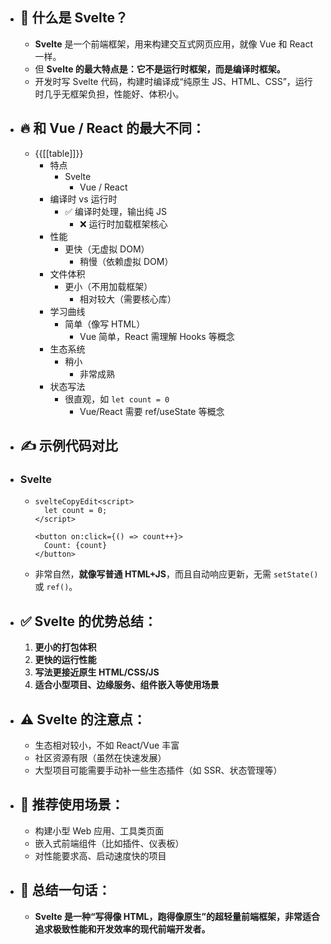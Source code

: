 - ## 🧠 什么是 Svelte？
    - **Svelte** 是一个前端框架，用来构建交互式网页应用，就像 Vue 和 React 一样。
    - 但 **Svelte 的最大特点是：它不是运行时框架，而是编译时框架。**
    - 开发时写 Svelte 代码，构建时编译成“纯原生 JS、HTML、CSS”，运行时几乎无框架负担，性能好、体积小。
- ## 🔥 和 Vue / React 的最大不同：
    - {{[[table]]}}
        - 特点
            - Svelte
                - Vue / React
        - 编译时 vs 运行时
            - ✅ 编译时处理，输出纯 JS
                - ❌ 运行时加载框架核心
        - 性能
            - 更快（无虚拟 DOM）
                - 稍慢（依赖虚拟 DOM）
        - 文件体积
            - 更小（不用加载框架）
                - 相对较大（需要核心库）
        - 学习曲线
            - 简单（像写 HTML）
                - Vue 简单，React 需理解 Hooks 等概念
        - 生态系统
            - 稍小
                - 非常成熟
        - 状态写法
            - 很直观，如 `let count = 0`
                - Vue/React 需要 ref/useState 等概念
- ## ✍️ 示例代码对比
- ### Svelte
    - ```plain text
      svelteCopyEdit<script>
        let count = 0;
      </script>
      
      <button on:click={() => count++}>
        Count: {count}
      </button>
      ```
    - 非常自然，**就像写普通 HTML+JS**，而且自动响应更新，无需 `setState()` 或 `ref()`。
- ## ✅ Svelte 的优势总结：
    1. **更小的打包体积**
    2. **更快的运行性能**
    3. **写法更接近原生 HTML/CSS/JS**
    4. **适合小型项目、边缘服务、组件嵌入等使用场景**
- ## ⚠️ Svelte 的注意点：
    - 生态相对较小，不如 React/Vue 丰富
    - 社区资源有限（虽然在快速发展）
    - 大型项目可能需要手动补一些生态插件（如 SSR、状态管理等）
- ## 🚀 推荐使用场景：
    - 构建小型 Web 应用、工具类页面
    - 嵌入式前端组件（比如插件、仪表板）
    - 对性能要求高、启动速度快的项目
- ## 💬 总结一句话：
    - **Svelte 是一种“写得像 HTML，跑得像原生”的超轻量前端框架，非常适合追求极致性能和开发效率的现代前端开发者。**
